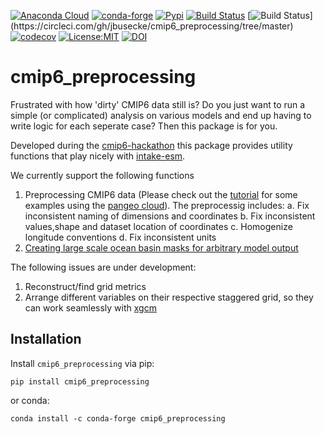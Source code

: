 [![Anaconda Cloud](https://anaconda.org/conda-forge/cmip6_preprocessing/badges/version.svg)](https://anaconda.org/conda-forge/cmip6_preprocessing)
[![conda-forge](https://img.shields.io/conda/dn/conda-forge/cmip6_preprocessing?label=conda-forge)](https://anaconda.org/conda-forge/cmip6_preprocessing)
[![Pypi](https://img.shields.io/pypi/v/cmip6_preprocessing.svg)](https://pypi.org/project/cmip6_preprocessing)
[![Build Status](https://travis-ci.com/jbusecke/cmip6_preprocessing.svg?branch=master)](https://travis-ci.com/jbusecke/cmip6_preprocessing)
[![Build Status](https://img.shields.io/circleci/project/github/jbusecke/cmip6_preprocessing/master.svg?)](https://circleci.com/gh/jbusecke/cmip6_preprocessing/tree/master)
[![codecov](https://codecov.io/gh/jbusecke/cmip6_preprocessing/branch/master/graph/badge.svg)](https://codecov.io/gh/jbusecke/cmip6_preprocessing)
[![License:MIT](https://img.shields.io/badge/License-MIT-lightgray.svg?style=flt-square)](https://opensource.org/licenses/MIT)
[![DOI](https://zenodo.org/badge/215606850.svg)](https://zenodo.org/badge/latestdoi/215606850)

# cmip6_preprocessing

Frustrated with how 'dirty' CMIP6 data still is? Do you just want to run a simple (or complicated) analysis on various models and end up having to write logic for each seperate case? Then this package is for you.

Developed during the [cmip6-hackathon](https://cmip6hack.github.io/#/) this package provides utility functions that play nicely with [intake-esm](https://github.com/NCAR/intake-esm).

We currently support the following functions

1. Preprocessing CMIP6 data (Please check out the [tutorial](doc/tutorial.ipynb) for some examples using the [pangeo cloud](ocean.pangeo.io)). The preprocessig includes:
    a. Fix inconsistent naming of dimensions and coordinates
    b. Fix inconsistent values,shape and dataset location of coordinates
    c. Homogenize longitude conventions
    d. Fix inconsistent units
2. [Creating large scale ocean basin masks for arbitrary model output](doc/regionmask.ipynb)

The following issues are under development:
1. Reconstruct/find grid metrics
2. Arrange different variables on their respective staggered grid, so they can work seamlessly with [xgcm](https://xgcm.readthedocs.io/en/latest/)



## Installation

Install `cmip6_preprocessing` via pip:

`pip install cmip6_preprocessing`

or conda:

`conda install -c conda-forge cmip6_preprocessing`
